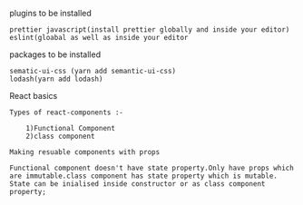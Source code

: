 plugins to be installed

    prettier javascript(install prettier globally and inside your editor)
    eslint(gloabal as well as inside your editor

packages to be installed

    sematic-ui-css (yarn add semantic-ui-css)
    lodash(yarn add lodash)

React basics

    Types of react-components :-

    	1)Functional Component
    	2)class component

    Making resuable components with props

    Functional component doesn't have state property.Only have props which are immutable.class component has state property which is mutable.
    State can be inialised inside constructor or as class component property;
